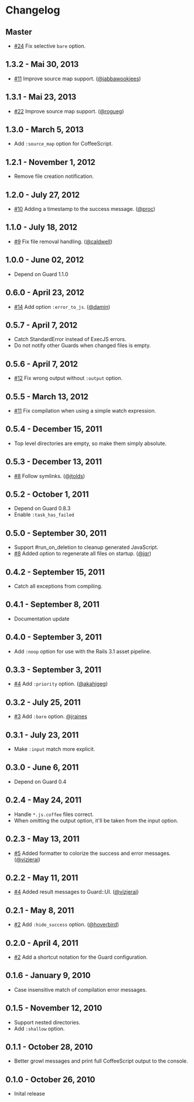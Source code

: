 # Changelog

## Master

- [#24](https://github.com/netzpirat/guard-coffeescript/issues/24) Fix selective `bare` option.

## 1.3.2 - Mai 30, 2013

- [#11](https://github.com/guard/guard-coffeescript/issues/11) Improve source map support. ([@jabbawookiees][])

## 1.3.1 - Mai 23, 2013

- [#22](https://github.com/netzpirat/guard-coffeescript/pull/22) Improve source map support. ([@rogueg][])

## 1.3.0 - March 5, 2013

- Add `:source_map` option for CoffeeScript.

## 1.2.1 - November 1, 2012

- Remove file creation notification.

## 1.2.0 - July 27, 2012

- [#10](https://github.com/guard/guard-coffeescript/pull/10) Adding a timestamp to the success message. ([@proc][])

## 1.1.0 - July 18, 2012

- [#9](https://github.com/guard/guard-coffeescript/pull/9) Fix file removal handling. ([@caldwell][])

## 1.0.0 - June 02, 2012

- Depend on Guard 1.1.0

## 0.6.0 - April 23, 2012

- [#14](https://github.com/netzpirat/guard-coffeescript/pull/14) Add option `:error_to_js`. ([@damin][])

## 0.5.7 - April 7, 2012

- Catch StandardError instead of ExecJS errors.
- Do not notify other Guards when changed files is empty.

## 0.5.6 - April 7, 2012

- [#12](https://github.com/netzpirat/guard-coffeescript/issues/12) Fix wrong output without `:output` option.

## 0.5.5 - March 13, 2012

- [#11](https://github.com/netzpirat/guard-coffeescript/issues/11) Fix compilation when using a simple watch expression.

## 0.5.4 - December 15, 2011

- Top level directories are empty, so make them simply absolute.

## 0.5.3 - December 13, 2011

- [#8](https://github.com/guard/guard-coffeescript/pull/8) Follow symlinks. ([@jtolds][])

## 0.5.2 - October 1, 2011

- Depend on Guard 0.8.3
- Enable `:task_has_failed`

## 0.5.0 - September 30, 2011

- Support #run_on_deletion to cleanup generated JavaScript.
- [#8](https://github.com/netzpirat/guard-coffeescript/pull/8) Added option to regenerate all files on startup. ([@jqr][])

## 0.4.2 - September 15, 2011

- Catch all exceptions from compiling.

## 0.4.1 - September 8, 2011

- Documentation update

## 0.4.0 - September 3, 2011

- Add `:noop` option for use with the Rails 3.1 asset pipeline.

## 0.3.3 - September 3, 2011

- [#4](https://github.com/guard/guard-coffeescript/pull/4) Add `:priority` option. ([@akahigeg][])

## 0.3.2 - July 25, 2011

- [#3](https://github.com/guard/guard-coffeescript/pull/3) Add `:bare` option. [@jraines][]

## 0.3.1 - July 23, 2011

- Make `:input` match more explicit.

## 0.3.0 - June 6, 2011

- Depend on Guard 0.4

## 0.2.4 - May 24, 2011

- Handle `*.js.coffee` files correct.
- When omitting the output option, it'll be taken from the input option.

## 0.2.3 - May 13, 2011

- [#5](https://github.com/netzpirat/guard-coffeescript/pull/5) Added formatter to colorize the success and error messages. ([@vizjerai][])

## 0.2.2 - May 11, 2011

- [#4](https://github.com/netzpirat/guard-coffeescript/pull/4) Added result messages to Guard::UI. ([@vizjerai][])

## 0.2.1 - May 8, 2011

- [#2](https://github.com/guard/guard-coffeescript/pull/2) Add `:hide_success` option. ([@hoverbird][])

## 0.2.0 - April 4, 2011

- [#2](https://github.com/netzpirat/guard-coffeescript/issues/2) Add a shortcut notation for the Guard configuration.

## 0.1.6 - January 9, 2010

- Case insensitive match of compilation error messages.

## 0.1.5 - November 12, 2010

- Support nested directories.
- Add `:shallow` option.

## 0.1.1 - October 28, 2010

- Better growl messages and print full CoffeeScript output to the console.

## 0.1.0 - October 26, 2010

- Inital release

[@MyD]: https://github.com/MyD
[@akahigeg]: https://github.com/akahigeg
[@caldwell]: https://github.com/caldwell
[@damin]: https://github.com/damin
[@hoverbird]: https://github.com/hoverbird
[@jabbawookiees]: https://github.com/jabbawookiees
[@jraines]: https://github.com/jraines
[@jqr]: https://github.com/jqr
[@jtolds]: https://github.com/jtolds
[@proc]: https://github.com/proc
[@rogueg]: https://github.com/rogueg
[@vizjerai]: https://github.com/vizjerai
